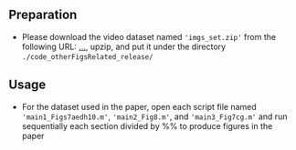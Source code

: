 ## Preparation
* Please download the video dataset named `'imgs_set.zip'` from the following URL:
[...](...), upzip, and put it under the directory `./code_otherFigsRelated_release/`


## Usage
* For the dataset used in the paper, open each script file named `'main1_Figs7aedh10.m'`, `'main2_Fig8.m'`, and `'main3_Fig7cg.m'` and run sequentially each section divided by %% to produce figures in the paper
